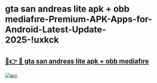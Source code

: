 # gta san andreas lite apk + obb mediafıre-Premium-APK-Apps-for-Android-Latest-Update-2025-!uxkck

# <h2><a href="https://googleone.com">🔗👉 🔴 gta san andreas lite apk + obb mediafıre</a></h2>

[![acn](https://github.com/user-attachments/assets/0f9c940e-d8b0-45ae-aac7-cd30a18b3e1c)](https://googleone.com)

